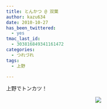 ```yaml
---
title: とんかつ @ 双葉
author: kazu634
date: 2010-10-27
has_been_twittered:
  - yes
tmac_last_id:
  - 303816849341161472
categories:
  - つれづれ
tags:
  - 上野

---
```

<div class="pp_items">
<div class="pp_item" align="left">
<p>
      上野でトンカツ！
</p>
</div>
  
<div class="pp_item" align="center">
<img src="http://static.pixelpipe.com/e0752bf4-341d-4c03-8cf6-faf6f94a26a1_b.jpg" style="max-width: 100%;" />
</div>
</div>
